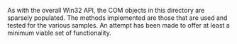 As with the overall Win32 API, the COM objects in this directory are sparsely
populated. The methods implemented are those that are used and tested for the
various samples. An attempt has been made to offer at least a minimum viable
set of functionality.
